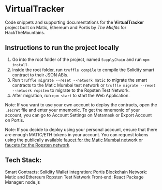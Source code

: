 # VirtualTracker

Code snippets and supporting documentations for the **VirtualTracker** project built on Matic, Ethereum and Portis by *The Misfits* for HackTheMountains.

## Instructions to run the project locally 
1. Go into the root folder of the project, named `SupplyChain` and run `npm install`.
2. Inside the root folder, run `truffle compile` to compile the Solidity smart contract to their JSON ABIs.
3. Run `truffle migrate --reset --network matic` to migrate the smart contracts to the Matic Mumbai test network or `truffle migrate --reset --network ropsten` to migrate to the Ropsten Test Network.
4. After migration, run `npm start` to start the Web Application.

Note: If you want to use your own account to deploy the contracts, open the `.secret` file and enter your mnemonic. To get the mnemonic of your account, you can go to Account Settings on Metamask or Export Account on Portis.

Note: If you decide to deploy using your personal account, ensure that there are enough MATIC/ETH tokens in your account. You can request tokens using the publically available [faucet for the Matic Mumbai network](https://faucet.matic.network/) or [faucets for the Ropsten network](https://faucet.ropsten.be/).


## Tech Stack:
Smart Contracts: Solidity
Wallet Integration: Portis
Blockchain Network: Matic and Ethereum Ropsten Test Network
Front-end: React
Package Manager: node.js
